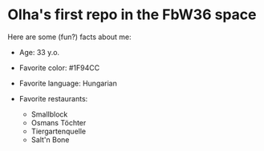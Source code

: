 # Olha's first repo in the FbW36 space

Here are some (fun?) facts about me:

* Age: 33 y.o.

* Favorite color: #1F94CC

* Favorite language: Hungarian

* Favorite restaurants:
  * Smallblock
  * Osmans Töchter
  * Tiergartenquelle
  * Salt'n Bone
